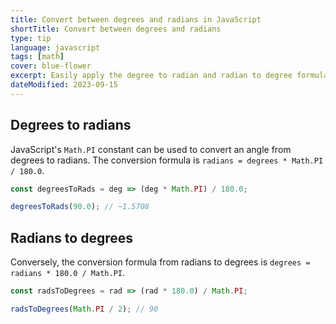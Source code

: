 ```yaml
---
title: Convert between degrees and radians in JavaScript
shortTitle: Convert between degrees and radians
type: tip
language: javascript
tags: [math]
cover: blue-flower
excerpt: Easily apply the degree to radian and radian to degree formulas.
dateModified: 2023-09-15
---
```


## Degrees to radians

JavaScript's `Math.PI` constant can be used to convert an angle from degrees to radians. The conversion formula is `radians = degrees * Math.PI / 180.0`.

```js
const degreesToRads = deg => (deg * Math.PI) / 180.0;

degreesToRads(90.0); // ~1.5708
```

## Radians to degrees

Conversely, the conversion formula from radians to degrees is `degrees = radians * 180.0 / Math.PI`.

```js
const radsToDegrees = rad => (rad * 180.0) / Math.PI;

radsToDegrees(Math.PI / 2); // 90
```
